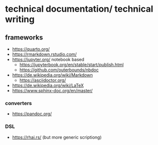 # technical documentation/ technical writing

## frameworks

- https://quarto.org/
- https://rmarkdown.rstudio.com/
- https://jupyter.org/ notebook based
  - https://jupyterbook.org/en/stable/start/publish.html
  - https://github.com/outerbounds/nbdoc
- https://de.wikipedia.org/wiki/Markdown
  - https://asciidoctor.org/
- https://de.wikipedia.org/wiki/LaTeX
- https://www.sphinx-doc.org/en/master/

### converters

- https://pandoc.org/

### DSL

- https://rhai.rs/ (but more generic scriptiong)
